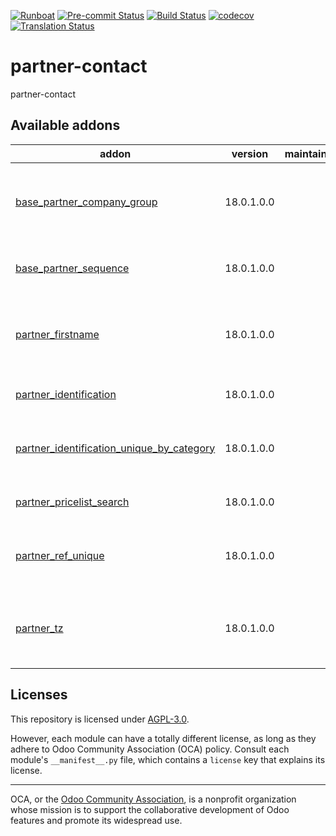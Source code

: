 
[![Runboat](https://img.shields.io/badge/runboat-Try%20me-875A7B.png)](https://runboat.odoo-community.org/builds?repo=OCA/partner-contact&target_branch=18.0)
[![Pre-commit Status](https://github.com/OCA/partner-contact/actions/workflows/pre-commit.yml/badge.svg?branch=18.0)](https://github.com/OCA/partner-contact/actions/workflows/pre-commit.yml?query=branch%3A18.0)
[![Build Status](https://github.com/OCA/partner-contact/actions/workflows/test.yml/badge.svg?branch=18.0)](https://github.com/OCA/partner-contact/actions/workflows/test.yml?query=branch%3A18.0)
[![codecov](https://codecov.io/gh/OCA/partner-contact/branch/18.0/graph/badge.svg)](https://codecov.io/gh/OCA/partner-contact)
[![Translation Status](https://translation.odoo-community.org/widgets/partner-contact-18-0/-/svg-badge.svg)](https://translation.odoo-community.org/engage/partner-contact-18-0/?utm_source=widget)

<!-- /!\ do not modify above this line -->

# partner-contact

partner-contact

<!-- /!\ do not modify below this line -->

<!-- prettier-ignore-start -->

[//]: # (addons)

Available addons
----------------
addon | version | maintainers | summary
--- | --- | --- | ---
[base_partner_company_group](base_partner_company_group/) | 18.0.1.0.0 |  | Adds the possibility to add a company group to a company
[base_partner_sequence](base_partner_sequence/) | 18.0.1.0.0 |  | Sets customer's code from a sequence
[partner_firstname](partner_firstname/) | 18.0.1.0.0 |  | Split first name and last name for non company partners
[partner_identification](partner_identification/) | 18.0.1.0.0 |  | Partner Identification Numbers
[partner_identification_unique_by_category](partner_identification_unique_by_category/) | 18.0.1.0.0 |  | Partner Identification Numbers Unique By Category
[partner_pricelist_search](partner_pricelist_search/) | 18.0.1.0.0 |  | Partner pricelist search
[partner_ref_unique](partner_ref_unique/) | 18.0.1.0.0 |  | Add an unique constraint to partner ref field
[partner_tz](partner_tz/) | 18.0.1.0.0 |  | Remove partner timezone default value and display on form

[//]: # (end addons)

<!-- prettier-ignore-end -->

## Licenses

This repository is licensed under [AGPL-3.0](LICENSE).

However, each module can have a totally different license, as long as they adhere to Odoo Community Association (OCA)
policy. Consult each module's `__manifest__.py` file, which contains a `license` key
that explains its license.

----
OCA, or the [Odoo Community Association](http://odoo-community.org/), is a nonprofit
organization whose mission is to support the collaborative development of Odoo features
and promote its widespread use.
